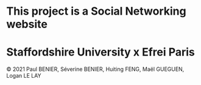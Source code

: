 # This project is a Social Networking website
# Staffordshire University x Efrei Paris
© 2021 Paul BENIER, Séverine BENIER, Huiting FENG, Maël GUEGUEN, Logan LE LAY

